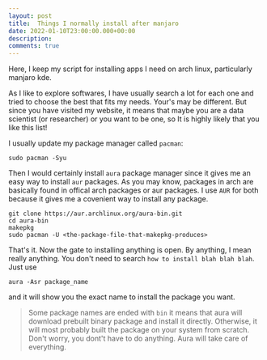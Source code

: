 ```yaml
---
layout: post
title:  Things I normally install after manjaro 
date: 2022-01-10T23:00:00.000+00:00
description:  
comments: true
---
```


Here, I keep my script for installing apps I need on arch linux, particularly manjaro kde.

As I like to explore softwares, I have usually search a lot for each one and tried to choose the best that fits my needs. Your's may be different. But since you have visited my website, it means that maybe you are a data scientist (or researcher) or you want to be one, so It is highly likely that you like this list!

I usually update my package manager called `pacman`:

    sudo pacman -Syu

Then I would certainly install `aura` package manager since it gives me an easy way to install `aur` packages. As you may know, 
packages in arch are basically found in offical arch packages or aur packages. I use `AUR` for both because it gives me a covenient way
to install any package.

    git clone https://aur.archlinux.org/aura-bin.git
    cd aura-bin
    makepkg
    sudo pacman -U <the-package-file-that-makepkg-produces>

That's it. Now the gate to installing anything is open. By anything, I mean really anything. You don't need to search `how to install blah blah blah`. 
Just use

    aura -Asr package_name

and it will show you the exact name to install the package you want. 

> Some package names are ended with `bin` it means that aura will download prebuilt binary package and install it directly. Otherwise, it will most
> probably built the package on your system from scratch. Don't worry, you dont't have to do anything. Aura will take care of everything. 


